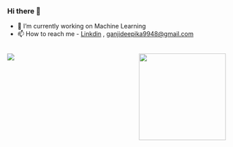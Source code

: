 ### Hi there 👋

- 🔭 I’m currently working on Machine Learning
- 📫 How to reach me  - [Linkdin](https://www.linkedin.com/in/ganjideepika/) , ganjideepika9948@gmail.com
</br>
<img src = "https://octocat-generator-assets.githubusercontent.com/my-octocat-1622987487920.png" align = "right" width = 200, height = 200>
<img src = "https://github-readme-stats.vercel.app/api?username=DeepikaGanji&&show_icons=true&title_color=ffffff&icon_color=bb2acf&text_color=daf7dc&bg_color=151515">

